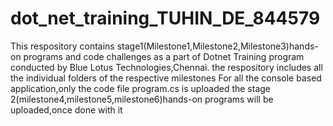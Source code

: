 # dot_net_training_TUHIN_DE_844579 
This respository contains stage1(Milestone1,Milestone2,Milestone3)hands-on programs and code challenges as a part of Dotnet Training program conducted by Blue Lotus Technologies,Chennai.
the respository includes all the individual folders of the respective milestones
For all the console based application,only the code file program.cs is uploaded
the stage 2(milestone4,milestone5,milestone6)hands-on programs will be uploaded,once done with it
